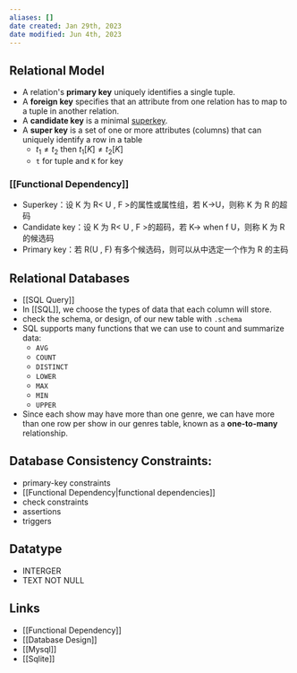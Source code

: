 ```yaml
---
aliases: []
date created: Jan 29th, 2023
date modified: Jun 4th, 2023
---
```


## Relational Model
- A relation's **primary key** uniquely identifies a single tuple.
- A **foreign key** specifies that an attribute from one relation has to map to a tuple in another relation.
- A **candidate key** is a minimal [superkey](https://en.wikipedia.org/wiki/Superkey "Superkey").
- A **super key** is a set of one or more attributes (columns) that can uniquely identify a row in a table
	- $t_{1} \neq t_{2}$ then $t_{1}[K] \neq t_{2}[K]$
	- `t` for tuple and `K` for key

### [[Functional Dependency]]
- Superkey：设 K 为 R< U , F >的属性或属性组，若 K->U，则称 K 为 R 的超码
- Candidate key：设 K 为 R< U , F >的超码，若 K-> when f U，则称 K 为 R 的候选码
- Primary key：若 R(U , F) 有多个候选码，则可以从中选定一个作为 R 的主码

## Relational Databases
- [[SQL Query]]
- In [[SQL]], we choose the types of data that each column will store.
- check the schema, or design, of our new table with `.schema`
- SQL supports many functions that we can use to count and summarize data:
	- `AVG`
	- `COUNT`
	- `DISTINCT`
	- `LOWER`
	- `MAX`
	- `MIN`
	- `UPPER`
- Since each show may have more than one genre, we can have more than one row per show in our genres table, known as a **one-to-many** relationship.

## Database Consistency Constraints:
- primary-key constraints
- [[Functional Dependency|functional dependencies]]
- check constraints
- assertions
- triggers

## Datatype
- INTERGER
- TEXT NOT NULL

## Links
- [[Functional Dependency]]
- [[Database Design]]
- [[Mysql]]
- [[Sqlite]]